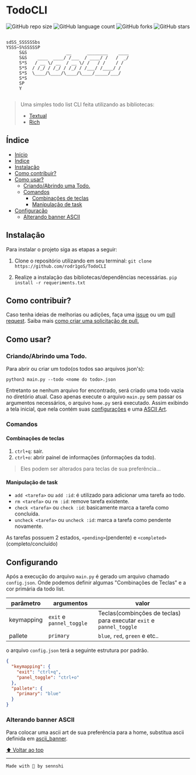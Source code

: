 # TodoCLI
![GitHub repo size](https://img.shields.io/github/repo-size/sennshi/TodoCLI?color=6666ff&style=for-the-badge)
![GitHub language count](https://img.shields.io/github/languages/count/sennshi/TodoCLI?style=for-the-badge)
![GitHub forks](https://img.shields.io/github/forks/sennshi/TodoCLI?color=ff6699&style=for-the-badge)
![GitHub stars](https://img.shields.io/github/stars/sennshi/TodoCLI?color=99ccff&style=for-the-badge)


```

sdSS_SSSSSSbs
YSSS~S%SSSSSP
     S&S               __      ________    ____
     S&S    ____  ____/ /___  / ____/ /   /  _/
     S*S   / __ \/ __  / __ \/ /   / /    / /
     S*S  / /_/ / /_/ / /_/ / /___/ /____/ /
     S*S  \____/\____/\____/\____/_____/___/
     S*S
     SP
     Y
     
```

> Uma simples todo list CLI feita utilizando as bibliotecas:
> - [Textual](https://github.com/Textualize/textual)
> - [Rich](https://github.com/Textualize/rich)

## Índice 

* [Início](#todocli)
* [Índice](#índice)
* [Instalação](#instalação)
* [Como contribuir?](#como-contribuir)
* [Como usar?](#como-usar)
	* [Criando/Abrindo uma Todo.](#criandoabrindo-uma-todo)
	* [Comandos](#comandos)
		* [Combinações de teclas](#combinações-de-teclas)
		* [Manipulação de task](#manipulação-de-task)
* [Configuração](#configurando)
	* [Alterando banner ASCII](#alterando-banner-ascii)

## Instalação
Para instalar o projeto siga as etapas a seguir:

1. Clone o repositório utilizando em seu terminal:
`git clone https://github.com/rodr1goS/TodoCLI`

2. Realize a instalação das bibliotecas/dependências necessárias.
`pip install -r requeriments.txt`

## Como contribuir?
Caso tenha ideias de melhorias ou adições, faça uma [issue](https://github.com/rodr1goS/TodoCLI/issues/new) ou um [pull request](https://github.com/rodr1goS/TodoCLI/pulls).
Saiba mais [como criar uma solicitação de pull.](https://docs.github.com/en/pull-requests/collaborating-with-pull-requests/proposing-changes-to-your-work-with-pull-requests/creating-a-pull-request)

## Como usar?

### Criando/Abrindo uma Todo.

Para abrir ou criar um todo(os todos sao arquivos json's):

`python3 main.py --todo <nome do todo>.json`

Entretanto se nenhum arquivo for encontrado, será criado uma todo vazia no diretório atual.
Caso apenas execute o arquivo `main.py` sem passar os argumentos necessários, o arquivo `home.py` será executado.
Assim exibindo a tela inicial, que nela contém suas [configurações](#Configurações) e uma [ASCII Art](#Alterando-ASCII-(home.py)).

### Comandos

#### Combinações de teclas
1. `ctrl+q`: sair.
2. `ctrl+o`: abrir painel de informações (informações da todo).
> Eles podem ser alterados para teclas de sua preferência...

#### Manipulação de task

- `add <tarefa>` ou `add :id`: é utilizado para adicionar uma tarefa ao todo.
- `rm <tarefa>` ou `rm :id`: remove tarefa existente.
- `check <tarefa>` ou `check :id`: basicamente marca a tarefa como concluída.
- `uncheck <tarefa>` ou `uncheck :id`: marca a tarefa como pendente novamente.

As tarefas possuem 2 estados, `<pending>`(pendente) e `<completed>`(completo/concluído)

## Configurando
Após a execução do arquivo `main.py` é gerado um arquivo chamado `config.json`.
Onde podemos definir algumas "Combinações de Teclas" e a cor primária da todo list.

| parâmetro  | argumentos | valor |
|------------|------------|-------|
| keymapping | `exit` e `pannel_toggle` | Teclas(combinções de teclas) para executar `exit` e `pannel_toggle` |
| pallete    |  `primary` | `blue`, `red`, `green` e etc..|

o arquivo `config.json` terá a seguinte estrutura por padrão.

```json
{
  "keymapping": {
    "exit": "ctrl+q",
    "panel_toggle": "ctrl+o"
  },
  "pallete": {
    "primary": "blue"
  }
}
```

### Alterando banner ASCII
Para colocar uma ascii art de sua preferência para a home, substitua ascii definida em [ascii_banner](https://github.com/rodr1goS/TodoCLI/blob/main/home.py#L10).

[⬆ Voltar ao top](#todocli)

___
`Made with 💜 by sennshi`
